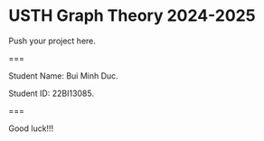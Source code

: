 # USTH Graph Theory 2024-2025

Push your project here.

===

Student Name: Bui Minh Duc.

Student ID: 22BI13085.

===

Good luck!!!